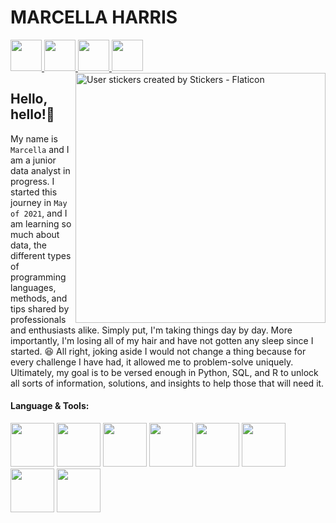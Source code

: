 # MARCELLA HARRIS

<a href="https://github.com/MarcellaHarr">
    <img height="50" src="https://cdn.jsdelivr.net/gh/devicons/devicon/icons/github/github-original-wordmark.svg"/>
</a>
<a href="https://www.linkedin.com/in/marcellalharris">
    <img height="50" src="https://cdn.jsdelivr.net/gh/devicons/devicon/icons/linkedin/linkedin-plain.svg"/>
</a>
<a href="https://www.kaggle.com/marcellaharris">
    <img height="50" src="https://cdn.jsdelivr.net/gh/devicons/devicon/icons/kaggle/kaggle-original-wordmark.svg"/>
</a>
<a href="https://twitter.com/cellaharris">
    <img height="50" src="https://cdn.jsdelivr.net/gh/devicons/devicon/icons/twitter/twitter-original.svg"/>
</a>
<a href="https://www.flaticon.com/free-stickers/user" title="User stickers created by Stickers - Flaticon" target="_blank">
    <img align=right height="400" src=".../main/marcellaharr.github.io/woman_clipart.png" alt="User stickers created by Stickers - Flaticon"/>
</a>
    
## Hello, hello!👋

My name is `Marcella` and I am a junior data analyst in progress. I started this journey in `May of 2021`, and I am learning so much about data, the different types of programming languages, methods, and tips shared by professionals and enthusiasts alike. Simply put, I'm taking things day by day. More importantly, I'm losing all of my hair and have not gotten any sleep since I started. :laughing: All right, joking aside I would not change a thing because for every challenge I have had, it allowed me to problem-solve uniquely. Ultimately, my goal is to be versed enough in Python, SQL, and R to unlock all sorts of information, solutions, and insights to help those that will need it.
<br/>

#### Language & Tools:

<img height=70 src="https://cdn.jsdelivr.net/gh/devicons/devicon/icons/cplusplus/cplusplus-original.svg"/>  <img height=70 src="https://cdn.jsdelivr.net/gh/devicons/devicon/icons/html5/html5-original.svg"/>  <img height=70 src="https://cdn.jsdelivr.net/gh/devicons/devicon/icons/jupyter/jupyter-original-wordmark.svg" />  <img height=70 src="https://cdn.jsdelivr.net/gh/devicons/devicon/icons/mysql/mysql-original-wordmark.svg" />  <img height=70 src="https://cdn.jsdelivr.net/gh/devicons/devicon/icons/python/python-original.svg" />   <img height=70 src="https://cdn.jsdelivr.net/gh/devicons/devicon/icons/rstudio/rstudio-plain.svg" />    <img height=70 src="https://cdn.jsdelivr.net/gh/devicons/devicon/icons/visualstudio/visualstudio-plain.svg" />  <img height=70 src="https://cdn.jsdelivr.net/gh/devicons/devicon/icons/vscode/vscode-original-wordmark.svg" />


<!---
MarcellaHarr/MarcellaHarr is a ✨ special ✨ repository because its `README.md` (this file) appears on your GitHub profile.
You can click the Preview link to take a look at your changes.
--->
